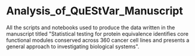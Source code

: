 # Analysis_of_QuEStVar_Manuscript
All the scripts and notebooks used to produce the data written in the manuscript titled "Statistical testing for protein equivalence identifies core functional modules conserved across 360 cancer cell lines and presents a general approach to investigating biological systems". 
